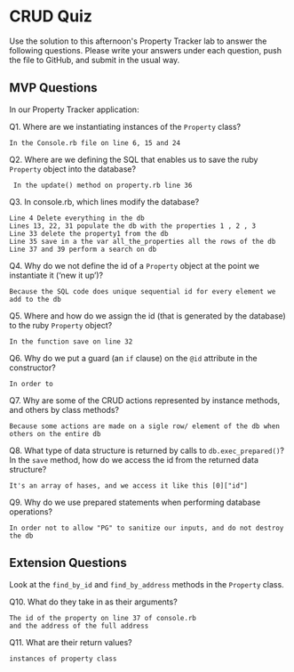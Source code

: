 # CRUD Quiz

Use the solution to this afternoon's Property Tracker lab to answer the following questions. Please write your answers under each question, push the file to GitHub, and submit in the usual way.

## MVP Questions

In our Property Tracker application:

Q1. Where are we instantiating instances of the `Property` class?

    In the Console.rb file on line 6, 15 and 24

Q2. Where are we defining the SQL that enables us to save the ruby `Property` object into the database?

     In the update() method on property.rb line 36

Q3. In console.rb, which lines modify the database?

    Line 4 Delete everything in the db
    Lines 13, 22, 31 populate the db with the properties 1 , 2 , 3
    Line 33 delete the property1 from the db
    Line 35 save in a the var all_the_properties all the rows of the db
    Line 37 and 39 perform a search on db

Q4. Why do we not define the id of a `Property` object at the point we instantiate it (‘new it up’)?

    Because the SQL code does unique sequential id for every element we add to the db

Q5. Where and how do we assign the id (that is generated by the database) to the ruby `Property` object?

    In the function save on line 32

Q6. Why do we put a guard (an `if` clause) on the `@id` attribute in the constructor?

    In order to

Q7. Why are some of the CRUD actions represented by instance methods, and others by class methods?

    Because some actions are made on a sigle row/ element of the db when others on the entire db

Q8. What type of data structure is returned by calls to `db.exec_prepared()`? In the `save` method, how do we access the id from the returned data structure?

    It's an array of hases, and we access it like this [0]["id"]

Q9. Why do we use prepared statements when performing database operations?

    In order not to allow "PG" to sanitize our inputs, and do not destroy the db

## Extension Questions

Look at the `find_by_id` and `find_by_address` methods in the `Property` class.

Q10. What do they take in as their arguments?

    The id of the property on line 37 of console.rb
    and the address of the full address

Q11. What are their return values?

    instances of property class 
